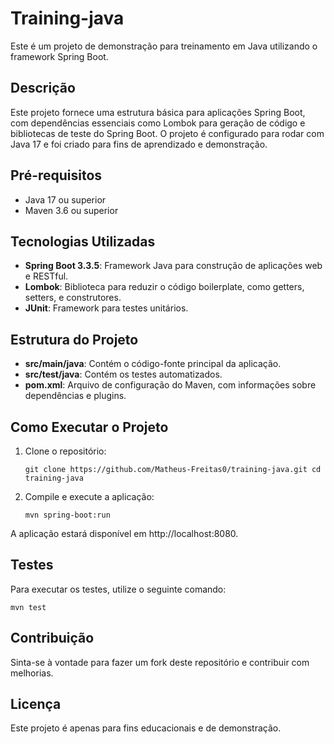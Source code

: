 
# Training-java

Este é um projeto de demonstração para treinamento em Java utilizando o framework Spring Boot.

## Descrição

Este projeto fornece uma estrutura básica para aplicações Spring Boot, com dependências essenciais como Lombok para geração de código e bibliotecas de teste do Spring Boot. O projeto é configurado para rodar com Java 17 e foi criado para fins de aprendizado e demonstração.

## Pré-requisitos

-   Java 17 ou superior
-   Maven 3.6 ou superior

## Tecnologias Utilizadas

-   **Spring Boot 3.3.5**: Framework Java para construção de aplicações web e RESTful.
-   **Lombok**: Biblioteca para reduzir o código boilerplate, como getters, setters, e construtores.
-   **JUnit**: Framework para testes unitários.

## Estrutura do Projeto

-   **src/main/java**: Contém o código-fonte principal da aplicação.
-   **src/test/java**: Contém os testes automatizados.
-   **pom.xml**: Arquivo de configuração do Maven, com informações sobre dependências e plugins.

## Como Executar o Projeto

1.  Clone o repositório:

    `git clone https://github.com/Matheus-Freitas0/training-java.git
    cd training-java` 
    
2.  Compile e execute a aplicação:

    `mvn spring-boot:run` 
    

A aplicação estará disponível em http://localhost:8080.

## Testes

Para executar os testes, utilize o seguinte comando:

`mvn test` 

## Contribuição

Sinta-se à vontade para fazer um fork deste repositório e contribuir com melhorias.

## Licença

Este projeto é apenas para fins educacionais e de demonstração.
